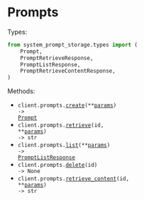 # Prompts

Types:

```python
from system_prompt_storage.types import (
    Prompt,
    PromptRetrieveResponse,
    PromptListResponse,
    PromptRetrieveContentResponse,
)
```

Methods:

- <code title="post /prompt">client.prompts.<a href="./src/system_prompt_storage/resources/prompts.py">create</a>(\*\*<a href="src/system_prompt_storage/types/prompt_create_params.py">params</a>) -> <a href="./src/system_prompt_storage/types/prompt.py">Prompt</a></code>
- <code title="get /prompt/{id}">client.prompts.<a href="./src/system_prompt_storage/resources/prompts.py">retrieve</a>(id, \*\*<a href="src/system_prompt_storage/types/prompt_retrieve_params.py">params</a>) -> str</code>
- <code title="get /prompts">client.prompts.<a href="./src/system_prompt_storage/resources/prompts.py">list</a>(\*\*<a href="src/system_prompt_storage/types/prompt_list_params.py">params</a>) -> <a href="./src/system_prompt_storage/types/prompt_list_response.py">PromptListResponse</a></code>
- <code title="delete /prompt/{id}">client.prompts.<a href="./src/system_prompt_storage/resources/prompts.py">delete</a>(id) -> None</code>
- <code title="get /prompt/{id}/content">client.prompts.<a href="./src/system_prompt_storage/resources/prompts.py">retrieve_content</a>(id, \*\*<a href="src/system_prompt_storage/types/prompt_retrieve_content_params.py">params</a>) -> str</code>
